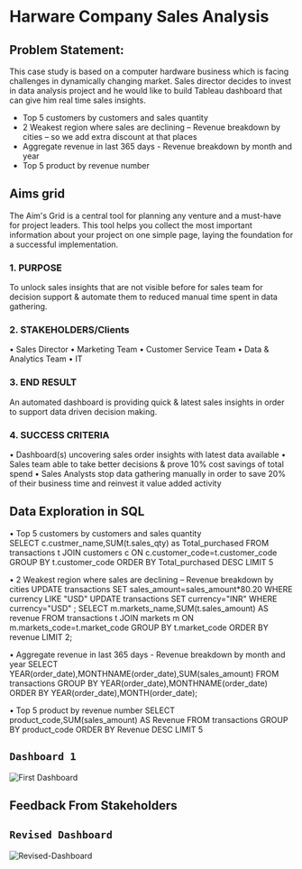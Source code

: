 # Harware Company Sales Analysis

## Problem Statement:
This case study is based on a computer hardware business which is facing challenges in dynamically changing market. Sales director decides to invest in data analysis project and he would like to build Tableau dashboard that can give him real time sales insights.
-	Top 5 customers by customers and sales quantity 
-	2 Weakest region where sales are declining – Revenue  breakdown by cities – so we add extra discount at that places
-	Aggregate revenue in last 365 days - Revenue  breakdown by month and year 
-	Top 5 product by revenue number

## Aims grid
The Aim's Grid is a central tool for planning any venture and a must-have for project leaders. This tool helps you collect the most important information about your project on one simple page, laying the foundation for a successful implementation.

### 1. PURPOSE
To unlock sales insights that are not visible before for sales team for decision support & automate them to reduced manual time spent in data gathering.

### 2. STAKEHOLDERS/Clients
•	Sales Director
•	Marketing Team
•	Customer Service Team
•	Data & Analytics Team
•	IT

### 3. END RESULT
An automated dashboard is providing quick & latest sales insights in order to support data driven decision making. 

### 4. SUCCESS CRITERIA
•	Dashboard(s) uncovering sales order insights with latest data available
•	Sales team able to take better decisions & prove 10% cost savings of total spend
•	Sales Analysts stop data gathering manually in order to save 20% of their business time and reinvest it value added activity



## Data Exploration in SQL

•	Top 5 customers by customers and sales quantity  
SELECT c.custmer_name,SUM(t.sales_qty) as Total_purchased FROM transactions t JOIN customers c ON c.customer_code=t.customer_code GROUP BY t.customer_code ORDER BY Total_purchased DESC LIMIT 5

•	2 Weakest region where sales are declining – Revenue  breakdown by cities
UPDATE transactions  SET sales_amount=sales_amount*80.20   WHERE currency LIKE "USD"
UPDATE transactions SET currency="INR" WHERE currency="USD" ;
SELECT m.markets_name,SUM(t.sales_amount) AS revenue FROM transactions t JOIN markets m ON m.markets_code=t.market_code  GROUP BY t.market_code ORDER BY revenue LIMIT 2;


•	Aggregate revenue in last 365 days - Revenue  breakdown by month and year 
SELECT YEAR(order_date),MONTHNAME(order_date),SUM(sales_amount) FROM transactions GROUP BY YEAR(order_date),MONTHNAME(order_date) ORDER BY YEAR(order_date),MONTH(order_date); 

•	Top 5 product by revenue number
SELECT product_code,SUM(sales_amount) AS Revenue FROM transactions GROUP BY product_code ORDER BY Revenue DESC LIMIT 5





## `Dashboard 1`



![First Dashboard](https://user-images.githubusercontent.com/85899270/216389249-006d3f31-6b3d-43c2-927e-3bdcd9878f99.png)

 
## Feedback From Stakeholders




## `Revised Dashboard` 

![Revised-Dashboard](https://user-images.githubusercontent.com/85899270/216389293-f24c46eb-6bf4-4e26-9053-3de3a4ca96cd.png)

 

